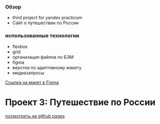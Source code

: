 ### Обзор
* third project for yandex practicum
* Сайт о путешествии по России
### использованные технологии
* flexbox
* grid
* организация файлов по БЭМ
* figma
* верстка по адаптивному макету
* медиазапросы


[Ссылка на макет в Figma](https://www.figma.com/file/5S2WSbEFL6awjVWJ0NWL8Q/Sprint-3_-Russia-_-desktop-mobile?node-id=28503%3A0)

# Проект 3: Путешествие по России
[посмотреть на github pages](https://pavelkirsanov.github.io/russian-travel1)

